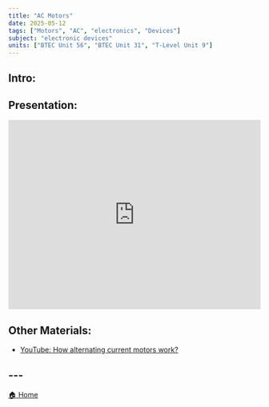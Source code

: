 ```yaml
---
title: "AC Motors"
date: 2025-05-12
tags: ["Motors", "AC", "electronics", "Devices"]
subject: "electronic devices"
units: ["BTEC Unit 56", "BTEC Unit 31", "T-Level Unit 9"]
---
```


## Intro:

## Presentation:

<div style="position: relative; width: 100%; height: 0; padding-top: 75%;">
    <iframe src="https://EngineeringShare.github.io/engineering-hub/presentations/AC Motors.pdf" 
        style="position: absolute; top: 0; left: 0; width: 100%; height: 100%; border: none;">
    </iframe>
</div>

## Other Materials:
* [YouTube: How alternating current motors work?](https://youtu.be/Jz0XO4wk5Rk)

## ---

<a href="https://engineeringshare.github.io/engineering-hub">🏠 Home</a>
